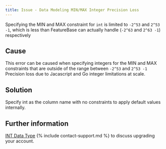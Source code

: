 ```yaml
---
title: Issue - Data Modeling MIN/MAX Integer Precision Loss
---
```


Specifying the MIN and MAX constraint for `int` is limited to `-2^53` and `2^53 -1`, which is less than FeatureBase can actually handle (`-2^63` and `2^63 -1`) respectively

## Cause

This error can be caused when specifying integers for the MIN and MAX constraints that are outside of the range between `-2^53` and `2^53 -1`  Precision loss due to Jacascript and Go integer limitations at scale.

## Solution

Specify int as the column name with no constraints to apply default values internally.

## Further information

[INT Data Type](/sql-preview/data-types/data-type-int)
{% include contact-support.md %} to discuss upgrading your account.
